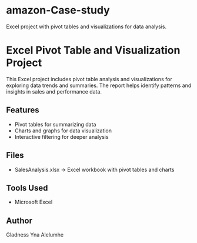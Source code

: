 # amazon-Case-study
Excel project with pivot tables and visualizations for data analysis.
# Excel Pivot Table and Visualization Project

This Excel project includes pivot table analysis and visualizations for exploring data trends and summaries. The report helps identify patterns and insights in sales and performance data.

## Features

- Pivot tables for summarizing data
- Charts and graphs for data visualization
- Interactive filtering for deeper analysis

## Files

- SalesAnalysis.xlsx → Excel workbook with pivot tables and charts

## Tools Used

- Microsoft Excel

## Author

Gladness Yna Alelumhe
